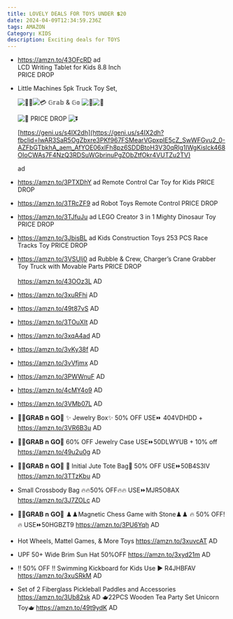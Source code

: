 ```yaml
---
title: LOVELY DEALS FOR TOYS UNDER 💲20
date: 2024-04-09T12:34:59.236Z
tags: AMAZON
Category: KIDS
description: Exciting deals for TOYS
---
```

* https://amzn.to/43OFcRD ad\
  LCD Writing Tablet for Kids 8.8 Inch\
  PRICE DROP 




* <!--StartFragment-->

  Little Machines 5pk Truck Toy Set,

  ![🏃‍♂️](https://static.xx.fbcdn.net/images/emoji.php/v9/tab/1/16/1f3c3_200d_2642.png)![💳](https://static.xx.fbcdn.net/images/emoji.php/v9/tdd/1/16/1f4b3.png) 𝔾𝕣𝕒𝕓 & 𝔾𝕠 ![💸](https://static.xx.fbcdn.net/images/emoji.php/v9/t62/1/16/1f4b8.png)![💨](https://static.xx.fbcdn.net/images/emoji.php/v9/tc3/1/16/1f4a8.png)

  ![🔽](https://static.xx.fbcdn.net/images/emoji.php/v9/t9e/1/16/1f53d.png) PRICE DROP ![⏬](https://static.xx.fbcdn.net/images/emoji.php/v9/t48/1/16/23ec.png)

  [https://geni.us/s4IX2dh](https://geni.us/s4IX2dh?fbclid=IwAR3SaR5OgZbxre3PKf967FSMearVGpxpIE5cZ_SwWFGvu2_0-AZFbGTbkhA_aem_AfYOE06xlFh8pz6SDDBtoH3V30qRlg1IWgKislck468OIoCWAs7F4NzQ3RDSuWGbrinuPgZObZtfOkr4VUTZu2TV)

  ad

  <!--EndFragment-->
* https://amzn.to/3PTXDhY   ad
  Remote Control Car Toy for Kids
  PRICE DROP
* https://amzn.to/3TRcZF9   ad
  Robot Toys Remote Control
  PRICE DROP
* https://amzn.to/3TJfuJu   ad
  LEGO Creator 3 in 1 Mighty Dinosaur Toy
  PRICE DROP
* https://amzn.to/3JbisBL   ad
  Kids Construction Toys 253 PCS Race Tracks Toy
  PRICE DROP
* https://amzn.to/3VSUlj0   ad
  Rubble & Crew, Charger’s Crane Grabber Toy Truck with Movable Parts
  PRICE DROP \
  \
  https://amzn.to/43OOz3L
  AD
* https://amzn.to/3xuRFhi
  AD
* https://amzn.to/49t87vS
  AD
* https://amzn.to/3TOuXIt
  AD
* https://amzn.to/3xqA4ad
  AD
* https://amzn.to/3vKy38f
  AD
* https://amzn.to/3vVfjmx
  AD
* https://amzn.to/3PWWnuF
  AD
* https://amzn.to/4cMY4o9
  AD
* https://amzn.to/3VMb07L
  AD
* 🏃‍♀️𝐆𝐑𝐀𝐁 𝐧 𝐆𝐎🏃
  ✨ Jewelry Box✨
  50% OFF
  USE⏩ 404VDHDD +  https://amzn.to/3VR6B3u
  AD
* 🏃‍♀️𝐆𝐑𝐀𝐁 𝐧 𝐆𝐎🏃
  60% OFF
   Jewelry Case
  USE⏩50DLWYUB + 10% off https://amzn.to/49u2u0g
  AD
* 🏃‍♀️𝐆𝐑𝐀𝐁 𝐧 𝐆𝐎🏃
  🌟 Initial Jute Tote Bag🌟
  50% OFF
  USE⏩50B4S3IV 
  https://amzn.to/3TTzKbu
  AD
* Small Crossbody Bag
  🔥🔥50% OFF🔥🔥
  USE⏩MJR5O8AX
  https://amzn.to/3J7ZOLc
  AD
* 🏃‍♀️𝐆𝐑𝐀𝐁 𝐧 𝐆𝐎🏃
  ♟️♟️Magnetic Chess Game with Stone♟️♟️
  🔥 50% OFF!🔥
  USE⏩50HGBZT9
  https://amzn.to/3PU6Yqh
  AD
* Hot Wheels, Mattel Games, & More Toys
  https://amzn.to/3xuvcAT
  AD
* UPF 50+ Wide Brim Sun Hat 
  50%OFF
  https://amzn.to/3xyd21m
  AD
* ‼️ 50% OFF ‼️
  Swimming Kickboard for Kids
  Use ▶️ R4JHBFAV 
  https://amzn.to/3xuSRkM
  AD
* Set of 2 Fiberglass Pickleball Paddles and Accessories
  https://amzn.to/3Ub82sk
  AD
  🫖22PCS Wooden Tea Party Set Unicorn Toy🫖
  https://amzn.to/49t9ydK
  AD
